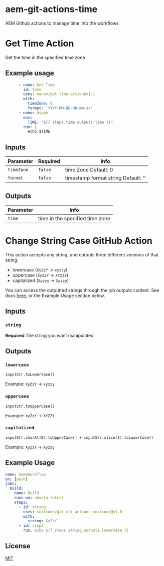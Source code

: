 # aem-git-actions-time
AEM Github actions to manage time into the workflows


# Get Time Action

Get the time in the specified time zone

## Example usage

```yaml
      - name: Get Time
        id: time
        uses: nanzm/get-time-action@v1.1
        with:
          timeZone: 8
          format: 'YYYY-MM-DD-HH-mm-ss'
      - name: Usage
        env:
          TIME: "${{ steps.time.outputs.time }}"
        run: |
          echo $TIME
```

## Inputs

| Parameter  | Required | Info                                                         |
| ---------- | -------- | ------------------------------------------------------------ |
| `timeZone` | `false`  | time Zone  Default: 0                                        |
| `format`   | `false`  | timestamp format string  Default: ''                                    |


## Outputs

| Parameter   | Info                                                         |
| ---------- | ------------------------------------------------------------ |
| `time`   | time in the specified time zone|



# Change String Case GitHub Action

This action accepts any string, and outputs three different versions of that string:

- lowercase (`XyZzY` -> `xyzzy`)
- uppercase (`XyZzY` -> `XYZZY`)
- capitalized (`Xyzzy` -> `Xyzzy`)

You can access the outputted strings through the job outputs context. See docs [here](https://docs.github.com/en/actions/reference/workflow-syntax-for-github-actions#jobsjobs_idoutputs), or the Example Usage section below.

## Inputs

### `string`

**Required** The string you want manipulated

## Outputs

### `lowercase`

`inputStr.toLowerCase()`

Example: `XyZzY` -> `xyzzy`

### `uppercase`

`inputStr.toUpperCase()`

Example: `XyZzY` -> `XYZZY`

### `capitalized`

`inputStr.charAt(0).toUpperCase() + inputStr.slice(1).toLowerCase()`

Example: `XyZzY` -> `Xyzzy`

## Example Usage

```yaml
name: SomeWorkflow
on: [push]
jobs:
  build:
    name: Build
    runs-on: ubuntu-latest
    steps:
      - id: string
        uses: seatcode/git-cli-actions-seatcode@v1.0
        with:
          string: XyZzY
      - id: step2
        run: echo ${{ steps.string.outputs.lowercase }}
```



## License

[MIT](LICENSE)

